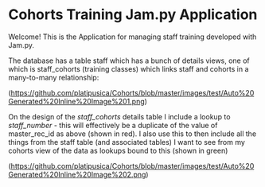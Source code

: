 # Cohorts Training Jam.py Application 

Welcome! This is the Application for managing staff training developed with Jam.py.

The database has a table staff which has a bunch of details views, one of which is staff_cohorts (training classes) which links staff and cohorts in a many-to-many relationship:

(https://github.com/platipusica/Cohorts/blob/master/images/test/Auto%20Generated%20Inline%20Image%201.png)

On the design of the *staff_cohorts* details table I include a lookup to *staff_number* - this will effectively be a duplicate of the value of master_rec_id as above (shown in red).  I also use this to then include all the things from the staff table (and associated tables) I want to see from my cohorts view of the data as lookups bound to this (shown in green)


(https://github.com/platipusica/Cohorts/blob/master/images/test/Auto%20Generated%20Inline%20Image%202.png)
